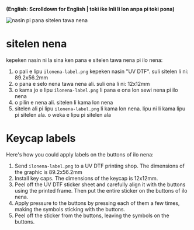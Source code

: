 **(English: Scrolldown for English | toki ike Inli li lon anpa pi toki pona)**

![nasin pi pana sitelen tawa nena](../docs-assets/keycap-label.jpg)

# sitelen nena

kepeken nasin ni la sina ken pana e sitelen tawa nena pi ilo nena:

1. o pali e lipu `ilonena-label.png` kepeken nasin "UV DTF". suli sitelen li ni: 89.2x56.2mm
2. o pana e selo nena tawa nena ali. suli ona li ni: 12x12mm
3. o kama jo e lipu `ilonena-label.png` li pana e ona lon sewi nena pi ilo nena
4. o pilin e nena ali. sitelen li kama lon nena
5. sitelen ali pi lipu `ilonena-label.png` li kama lon nena. lipu ni li kama lipu pi sitelen ala. o weka e lipu pi sitelen ala

# Keycap labels

Here's how you could apply labels on the buttons of ilo nena:

1. Send `ilonena-label.png` to a UV DTF printing shop. The dimensions of the graphic is 89.2x56.2mm
2. Install key caps. The dimensions of the keycap is 12x12mm.
3. Peel off the UV DTF sticker sheet and carefully align it with the buttons using the printed frame. Then put the entire sticker on the buttons of ilo nena.
4. Apply pressure to the buttons by pressing each of them a few times, making the symbols sticking with the buttons.
5. Peel off the sticker from the buttons, leaving the symbols on the buttons.
